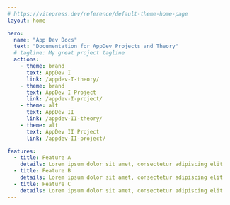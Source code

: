 ```yaml
---
# https://vitepress.dev/reference/default-theme-home-page
layout: home

hero:
  name: "App Dev Docs"
  text: "Documentation for AppDev Projects and Theory"
  # tagline: My great project tagline
  actions:
    - theme: brand
      text: AppDev I
      link: /appdev-I-theory/
    - theme: brand
      text: AppDev I Project
      link: /appdev-I-project/
    - theme: alt
      text: AppDev II
      link: /appdev-II-theory/
    - theme: alt
      text: AppDev II Project
      link: /appdev-II-project/

features:
  - title: Feature A
    details: Lorem ipsum dolor sit amet, consectetur adipiscing elit
  - title: Feature B
    details: Lorem ipsum dolor sit amet, consectetur adipiscing elit
  - title: Feature C
    details: Lorem ipsum dolor sit amet, consectetur adipiscing elit
---
```

